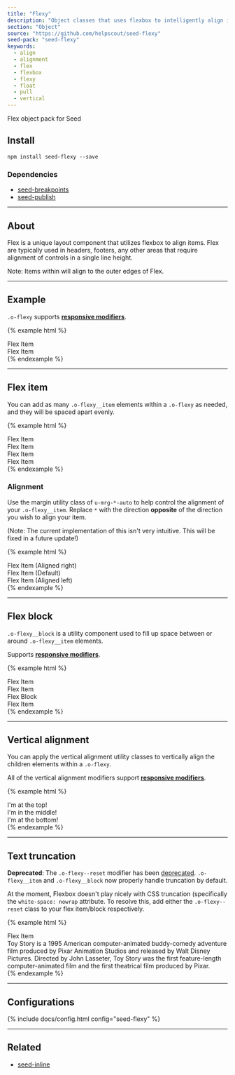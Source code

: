 ```yaml
---
title: "Flexy"
description: "Object classes that uses flexbox to intelligently align items together."
section: "Object"
source: "https://github.com/helpscout/seed-flexy"
seed-pack: "seed-flexy"
keywords:
  - align
  - alignment
  - flex
  - flexbox
  - flexy
  - float
  - pull
  - vertical
---
```


Flex object pack for Seed


## Install

```
npm install seed-flexy --save
```



### Dependencies

* [seed-breakpoints](/seed/packs/seed-breakpoints)
* [seed-publish](/seed/packs/seed-publish)



---


## About

Flex is a unique layout component that utilizes flexbox to align items. Flex are typically used in headers, footers, any other areas that require alignment of controls in a single line height.

Note: Items within will align to the outer edges of Flex.


---



## Example

`.o-flexy` supports **[responsive modifiers](/seed/packs/seed-breakpoints/#responsive-modifiers)**.

{% example html %}
<div class="o-flexy">
  <div class="o-flexy__item">
    Flex Item
  </div>
  <div class="o-flexy__item">
    Flex Item
  </div>
</div>
{% endexample %}



---



## Flex item

You can add as many ``.o-flexy__item`` elements within a ``.o-flexy`` as needed, and they will be spaced apart evenly.

{% example html %}
<div class="o-flexy">
  <div class="o-flexy__item">
    Flex Item
  </div>
  <div class="o-flexy__item">
    Flex Item
  </div>
  <div class="o-flexy__item">
    Flex Item
  </div>
  <div class="o-flexy__item">
    Flex Item
  </div>
</div>
{% endexample %}


### Alignment

Use the margin utility class of `u-mrg-*-auto` to help control the alignment of your `.o-flexy__item`. Replace `*` with the direction **opposite** of the direction you wish to align your item.

(Note: The current implementation of this isn't very intuitive. This will be fixed in a future update!)

{% example html %}
<div class="o-flexy">
  <div class="o-flexy__item u-mrg-l-auto">
    Flex Item (Aligned right)
  </div>
</div>
<div class="o-flexy">
  <div class="o-flexy__item">
    Flex Item (Default)
  </div>
  <div class="o-flexy__item u-mrg-r-auto">
    Flex Item (Aligned left)
  </div>
</div>
{% endexample %}



---



## Flex block

``.o-flexy__block`` is a utility component used to fill up space between or around ``.o-flexy__item`` elements.

Supports **[responsive modifiers](/seed/packs/seed-breakpoints/#responsive-modifiers)**.

{% example html %}
<div class="o-flexy">
  <div class="o-flexy__item">
    Flex Item
  </div>
  <div class="o-flexy__item">
    Flex Item
  </div>
  <div class="o-flexy__block">
    Flex Block
  </div>
  <div class="o-flexy__item">
    Flex Item
  </div>
</div>
{% endexample %}



---



## Vertical alignment

You can apply the vertical alignment utility classes to vertically align the children elements within a ``.o-flexy``.

All of the vertical alignment modifiers support **[responsive modifiers](/seed/packs/seed-breakpoints/#responsive-modifiers)**.

{% example html %}
<div class="o-flexy o-flexy--top">
  <div class="o-flexy__item">
    <span class="text-muted">I'm at the top!</span>
  </div>
</div>
<div class="o-flexy o-flexy--middle">
  <div class="o-flexy__item">
    <span class="text-muted">I'm in the middle!</span>
  </div>
</div>
<div class="o-flexy o-flexy--bottom">
  <div class="o-flexy__item">
    <span class="text-muted">I'm at the bottom!</span>
  </div>
</div>
{% endexample %}


---


## Text truncation

**Deprecated**: The `.o-flexy--reset` modifier has been [deprecated](https://github.com/helpscout/seed-flexy/releases/tag/v0.2.0). `.o-flexy__item` and `.o-flexy__block` now properly handle truncation by default.

At the moment, Flexbox doesn't play nicely with CSS truncation (specifically the ``white-space: nowrap`` attribute. To resolve this, add either the ``.o-flexy--reset`` class to your flex item/block respectively.

{% example html %}
<div class="o-flexy">
  <div class="o-flexy__item">
    Flex Item
  </div>
  <div class="o-flexy__block o-flexy--reset">
    <div class="tx-truncate">
      Toy Story is a 1995 American computer-animated buddy-comedy adventure film produced
      by Pixar Animation Studios and released by Walt Disney Pictures. Directed by John Lasseter,
      Toy Story was the first feature-length computer-animated film and the first theatrical
      film produced by Pixar.
    </div>
  </div>
</div>
{% endexample %}



---



## Configurations

{% include docs/config.html config="seed-flexy" %}



---



## Related

* [seed-inline](/seed/packs/seed-inline)

